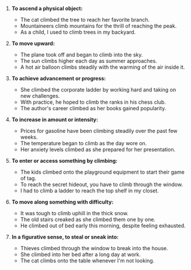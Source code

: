 1. **To ascend a physical object:**
   - The cat climbed the tree to reach her favorite branch.
   - Mountaineers climb mountains for the thrill of reaching the peak.
   - As a child, I used to climb trees in my backyard.

2. **To move upward:**
   - The plane took off and began to climb into the sky.
   - The sun climbs higher each day as summer approaches.
   - A hot air balloon climbs steadily with the warming of the air inside it.

3. **To achieve advancement or progress:**
   - She climbed the corporate ladder by working hard and taking on new challenges.
   - With practice, he hoped to climb the ranks in his chess club.
   - The author's career climbed as her books gained popularity.

4. **To increase in amount or intensity:**
   - Prices for gasoline have been climbing steadily over the past few weeks.
   - The temperature began to climb as the day wore on.
   - Her anxiety levels climbed as she prepared for her presentation.

5. **To enter or access something by climbing:**
   - The kids climbed onto the playground equipment to start their game of tag.
   - To reach the secret hideout, you have to climb through the window.
   - I had to climb a ladder to reach the top shelf in my closet.

6. **To move along something with difficulty:**
   - It was tough to climb uphill in the thick snow.
   - The old stairs creaked as she climbed them one by one.
   - He climbed out of bed early this morning, despite feeling exhausted.

7. **In a figurative sense, to steal or sneak into:**
   - Thieves climbed through the window to break into the house.
   - She climbed into her bed after a long day at work.
   - The cat climbs onto the table whenever I'm not looking.